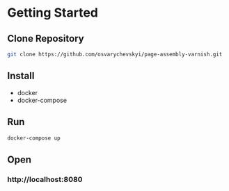 # Getting Started

## Clone Repository
```bash
git clone https://github.com/osvarychevskyi/page-assembly-varnish.git
```

## Install
* docker
* docker-compose

## Run
```bash
docker-compose up
```

## Open

### http://localhost:8080

